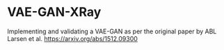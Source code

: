 # VAE-GAN-XRay
Implementing and validating a VAE-GAN as per the original paper by ABL Larsen et al. https://arxiv.org/abs/1512.09300
